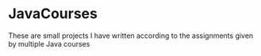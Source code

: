 # JavaCourses
These are small projects I have written according to the assignments given by multiple Java courses
